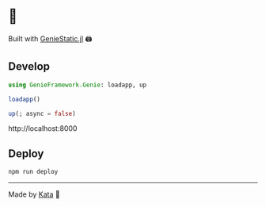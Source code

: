 # 📍

Built with [GenieStatic.jl](https://github.com/GenieFramework/GenieStatic.jl) 🖨️

## Develop

```julia
using GenieFramework.Genie: loadapp, up

loadapp()

up(; async = false)
```

http://localhost:8000

## Deploy

```bash
npm run deploy
```

---

Made by [Kata](https://github.com/KwatMDPhD/Kata.jl) 🥋
